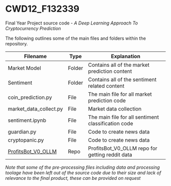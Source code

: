 # CWD12\_F132339
Final Year Project source code - *A Deep Learning Approach To Cryptocurrency Prediction*

The following outlines some of the main files and folders within the repository. 


| Filename | Type       | Explanation                                   |
|----------|------------|-----------------------------------------------|
| Market Model | Folder     | Contains all of the market prediction content  |
| Sentiment | Folder        | Contains all of the sentiment related content |
| coin_prediction.py | File   | The main file for all market prediction code|
| market_data_collect.py | File   | Market data collection|
| sentiment.ipynb | File   | The main file for all sentiment classification code|
| guardian.py | File   | Code to create news data|
| cryptopanic.py | File   | Code to create news data|
| [ProfitsBot_V0_OLLM](https://github.com/getorca/ProfitsBot_V0_OLLM) | Repo   | ProfitsBot_V0_OLLM repo for getting reddit data|


*Note that some of the pre-processing files including data and processing toolage have been left out of the source code due to their size and lack of relevance to the final product, these can be provided on request*
